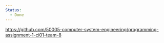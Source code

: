 ```yaml
---
Status:
  - Done
---
```

https://github.com/50005-computer-system-engineering/programming-assignment-1-ci01-team-8
